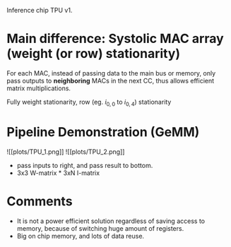 Inference chip TPU v1. 

# Main difference: Systolic MAC array (weight (or row) stationarity)

For each MAC, instead of passing data to the main bus or memory, only pass outputs to **neighboring** MACs in the next CC, thus allows efficient matrix multiplications. 

Fully weight stationarity, row (eg. $i_{0,0}$ to $i_{0,4}$) stationarity

# Pipeline Demonstration (GeMM)

![[plots/TPU_1.png]]
![[plots/TPU_2.png]]
- pass inputs to right, and pass result to bottom. 
- 3x3 W-matrix * 3xN I-matrix

# Comments

- It is not a power efficient solution regardless of saving access to memory, because of switching huge amount of registers. 
- Big on chip memory, and lots of data reuse. 